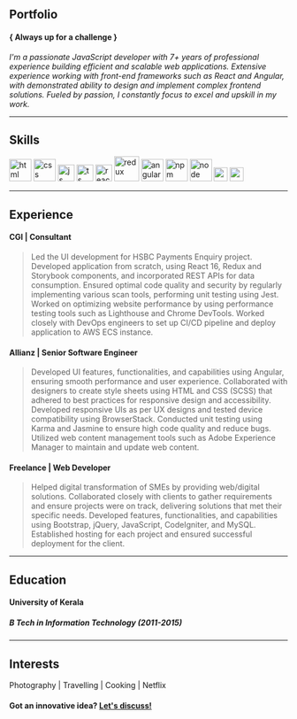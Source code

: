 
## Portfolio
#### { Always up for a challenge }

_I'm a passionate JavaScript developer with 7+ years of professional experience building efficient and scalable web applications. Extensive experience working with front-end frameworks such as React and Angular, with demonstrated ability to design and implement complex frontend solutions. Fueled by passion, I constantly focus to excel and upskill in my work._

---

## Skills

<p align='left'>
  <img src="https://upload.wikimedia.org/wikipedia/commons/thumb/6/61/HTML5_logo_and_wordmark.svg/2048px-HTML5_logo_and_wordmark.svg.png" alt="html" width="auto" height="40">
  <img src='https://upload.wikimedia.org/wikipedia/commons/thumb/d/d5/CSS3_logo_and_wordmark.svg/1200px-CSS3_logo_and_wordmark.svg.png' alt="css" width="auto" height="40">
  <img src='https://upload.wikimedia.org/wikipedia/commons/6/6a/JavaScript-logo.png' height='30' width='auto' alt="js">
  <img src='https://upload.wikimedia.org/wikipedia/commons/4/4c/Typescript_logo_2020.svg' height='30' width='auto' alt="ts">
  <img src="https://upload.wikimedia.org/wikipedia/commons/thumb/a/a7/React-icon.svg/1280px-React-icon.svg.png" alt="react" width="auto" height="30"/>
  <img src="https://upload.wikimedia.org/wikipedia/commons/4/49/Redux.png" alt="redux" width="45" height="auto"/>
  <img src="https://upload.wikimedia.org/wikipedia/commons/c/cf/Angular_full_color_logo.svg" alt="angular" width="auto" height="40"/>
  <img src="https://upload.wikimedia.org/wikipedia/commons/d/db/Npm-logo.svg" alt="npm" width="40" height="auto"/>
  <img src="https://upload.wikimedia.org/wikipedia/commons/d/d9/Node.js_logo.svg" alt="node" width="40" height="auto"/>
  <img src="https://upload.wikimedia.org/wikipedia/commons/6/64/Expressjs.png" alt="express" width="auto" height="25"/>
  <img src="https://upload.wikimedia.org/wikipedia/commons/thumb/9/93/MongoDB_Logo.svg/1920px-MongoDB_Logo.svg.png" alt="mongoDB" width="auto" height="25"/>
</p>

---

## Experience

#### CGI | Consultant

> Led the UI development for HSBC Payments Enquiry project. Developed application from scratch, using React 16, Redux and Storybook components, and incorporated REST APIs for data consumption. Ensured optimal code quality and security by regularly implementing various scan tools, performing unit testing using Jest. Worked on optimizing website performance by using performance testing tools such as Lighthouse and Chrome DevTools. Worked closely with DevOps engineers to set up CI/CD pipeline and deploy application to AWS ECS instance.


#### Allianz | Senior Software Engineer

> Developed UI features, functionalities, and capabilities using Angular, ensuring smooth performance and user experience. Collaborated with designers to create style sheets using HTML and CSS (SCSS) that adhered to best practices for responsive design and accessibility. Developed responsive UIs as per UX designs and tested device compatibility using BrowserStack. Conducted unit testing using Karma and Jasmine to ensure high code quality and reduce bugs. Utilized web content management tools such as Adobe Experience Manager to maintain and update web content.

#### Freelance | Web Developer

> Helped digital transformation of SMEs by providing web/digital solutions. Collaborated closely with clients to gather requirements and ensure projects were on track, delivering solutions that met their specific needs. Developed features, functionalities, and capabilities using Bootstrap, jQuery, JavaScript, CodeIgniter, and MySQL. Established hosting for each project and ensured successful deployment for the client.

---

## Education

#### University of Kerala
##### B Tech in Information Technology (2011-2015)

---

## Interests

Photography | Travelling  | Cooking | Netflix

#### Got an innovative idea? <a href="mailto:saidunazar92@gmail.com">Let's discuss!</a>

